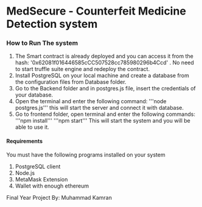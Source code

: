 # MedSecure - Counterfeit Medicine Detection system

### How to Run The system
1. The Smart contract is already deployed and you can access it from the hash: '0x62081f016446585cCC507528cc785980296b4Ccd' . No need to start truffle suite engine and redeploy the contract.
2. Install PostgreSQL on your local machine and create a database from the configuration files from Database folder.
3. Go to the Backend folder and in postgres.js file, insert the credentials of your database.
4. Open the terminal and enter the following command: 
    '''node postgres.js'''
    this will start the server and connect it with database.
5. Go to frontend folder, open terminal and enter the following commands:
    '''npm install'''
    '''npm start'''
    This will start the system and you will be able to use it.

#### Requirements
You must have the following programs installed on your system
1. PostgreSQL client
2. Node.js
3. MetaMask Extension
4. Wallet with enough ethereum


Final Year Project By: Muhammad Kamran
